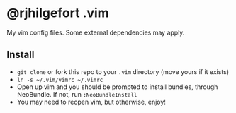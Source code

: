 @rjhilgefort .vim
=================

My vim config files. Some external dependencies may apply.

Install
-------

- `git clone` or fork this repo to your `.vim` directory (move yours if it exists)
- `ln -s ~/.vim/vimrc ~/.vimrc`
- Open up vim and you should be prompted to install bundles, through NeoBundle. If not, run `:NeoBundleInstall`
- You may need to reopen vim, but otherwise, enjoy!
